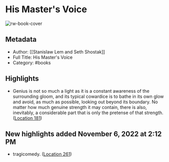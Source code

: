 # His Master's Voice

![rw-book-cover](https://m.media-amazon.com/images/I/81MfrkfGMWL._SY160.jpg)

## Metadata
- Author: [[Stanislaw Lem and Seth Shostak]]
- Full Title: His Master's Voice
- Category: #books

## Highlights
- Genius is not so much a light as it is a constant awareness of the surrounding gloom, and its typical cowardice is to bathe in its own glow and avoid, as much as possible, looking out beyond its boundary. No matter how much genuine strength it may contain, there is also, inevitably, a considerable part that is only the pretense of that strength. ([Location 181](https://readwise.io/to_kindle?action=open&asin=B08BSZ2S11&location=181))
## New highlights added November 6, 2022 at 2:12 PM
- tragicomedy. ([Location 261](https://readwise.io/to_kindle?action=open&asin=B08BSZ2S11&location=261))
